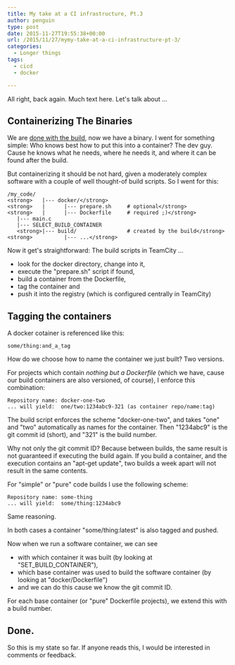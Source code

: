 ```yaml
---
title: My take at a CI infrastructure, Pt.3
author: penguin
type: post
date: 2015-11-27T19:55:38+00:00
url: /2015/11/27/mymy-take-at-a-ci-infrastructure-pt-3/
categories:
  - Longer things
tags:
  - cicd
  - docker

---
```

All right, back again. Much text here. Let's talk about ...

## Containerizing The Binaries

We are [done with the build][1], now we have a binary. I went for something simple: Who knows best how to put this into a container? The dev guy. Cause he knows what he needs, where he needs it, and where it can be found after the build.

But containerizing it should be not hard, given a moderately complex software with a couple of well thought-of build scripts. So I went for this:

```
/my_code/
<strong>   |--- docker/</strong>
<strong>   |      |--- prepare.sh     # optional</strong>
<strong>   |      |--- Dockerfile     # required ;)</strong>
   |--- main.c
   |--- SELECT_BUILD_CONTAINER
   <strong>|--- build/                # created by the build</strong>
<strong>          |--- ...</strong>
```

Now it get's straightforward: The build scripts in TeamCity ...

  * look for the docker directory, change into it,
  * execute the "prepare.sh" script if found,
  * build a container from the Dockerfile,
  * tag the container and
  * push it into the registry (which is configured centrally in TeamCity)

## Tagging the containers

A docker cotainer is referenced like this:

```
some/thing:and_a_tag
```

How do we choose how to name the container we just built? Two versions.

For projects which contain _nothing but a Dockerfile_ (which we have, cause our build containers are also versioned, of course), I enforce this combination:

```
Repository name: docker-one-two
... will yield:  one/two:1234abc9-321 (as container repo/name:tag)
```

The build script enforces the scheme "docker-one-two", and takes "one" and "two" automatically as names for the container. Then "1234abc9" is the git commit id (short), and "321" is the build number.

Why not only the git commit ID? Because between builds, the same result is not guaranteed if executing the build again. If you build a container, and the execution contains an "apt-get update", two builds a week apart will not result in the same contents.

For "simple" or "pure" code builds I use the following scheme:

```
Repository name: some-thing
... will yield:  some/thing:1234abc9
```

Same reasoning.

In both cases a container "some/thing:latest" is also tagged and pushed.

Now when we run a software container, we can see

  * with which container it was built (by looking at "SET\_BUILD\_CONTAINER"),
  * which base container was used to build the software container (by looking at "docker/Dockerfile")
  * and we can do this cause we know the git commit ID.

For each base container (or "pure" Dockerfile projects), we extend this with a build number.

## Done.

So this is my state so far. If anyone reads this, I would be interested in comments or feedback.

&nbsp;

 [1]: https://sysadminia.wordpress.com/2015/11/27/mymy-take-at-a-ci-infrastructure-pt-2/